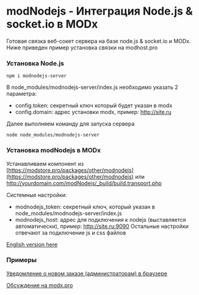 # modNodejs - Интеграция Node.js & socket.io в MODx
Готовая связка веб-сокет сервера на базе node.js & socket.io и MODx.
Ниже приведен пример установка связки на modhost.pro

### Установка Node.js

```
npm i modnodejs-server
```
В node_modules/modnodejs-server/index.js необходимо указать 2 параметра:
- config.token: секретный ключ который будет указан в modx
- config.domain: адрес установки modx, пример: http://site.ru

Далее выполняем команду для запуска сервера
```
node node_modules/modnodejs-server
```


### Установка modNodejs в MODx
Устанавливаем компонент из [https://modstore.pro/packages/other/modnodejs](https://modstore.pro/packages/other/modnodejs) или http://yourdomain.com/modNodejs/_build/build.transport.php 

Системные настройки:
 - modnodejs_token: секретный ключ, который указан в node_modules/modnodejs-server/index.js 
 - modnodejs_host: адрес для подключения к nodejs (выставляется автоматически), пример: http://site.ru:9090
 Остальные настройки отвечают за подключение js и css файлов


[English version here](https://github.com/but1head/modNodejs/blob/master/readme.en.md)

### Примеры
[Уведомление о новом заказе (администраторам) в браузере](gist.github.com/but1head/d7997501b066513281067617e4a21c7c)


[Обсуждение на modx.pro](https://modx.pro/development/10998-modnodejs-integrate-nodejs-in-modx/)
